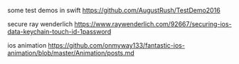 some test demos in swift
https://github.com/AugustRush/TestDemo2016

secure ray wenderlich
https://www.raywenderlich.com/92667/securing-ios-data-keychain-touch-id-1password

ios animation
https://github.com/onmyway133/fantastic-ios-animation/blob/master/Animation/posts.md
